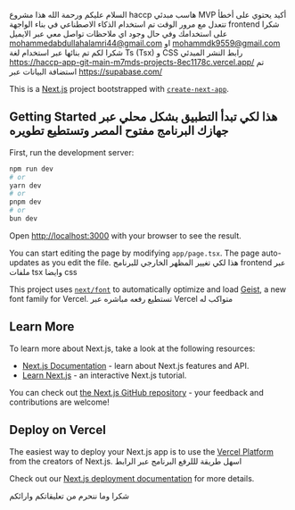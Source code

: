 السلام عليكم ورحمة الله هذا مشروع haccp هاسب مبدئي MVP أكيد يحتوي على أخطأ تتعدل مع مرور الوقت تم استخدام الذكاء الاصطناعي في بناء الواجهة frontend شكرا على استخدامك وفي حال وجود اي ملاحظات تواصل معي عبر الايميل mohammedabdullahalamri44@gmail.com او mohammdk9559@gmail.com
شكرا لكم 
تم بنائها عبر استخدام لغة Ts (Tsx) و CSS
رابط النشر المبدئي https://haccp-app-git-main-m7mds-projects-8ec1178c.vercel.app/ 
تم استضافة البيانات عبر https://supabase.com/
 


This is a [Next.js](https://nextjs.org) project bootstrapped with [`create-next-app`](https://nextjs.org/docs/app/api-reference/cli/create-next-app).

## Getting Started هذا لكي تبدأ التطبيق بشكل محلي عبر جهازك البرنامج مفتوح المصر وتستطيع تطويره 

First, run the development server:

```bash تعليمات terminal 
npm run dev
# or
yarn dev
# or
pnpm dev
# or
bun dev
```

Open [http://localhost:3000](http://localhost:3000) with your browser to see the result.

You can start editing the page by modifying `app/page.tsx`. The page auto-updates as you edit the file. هذا لكي تغيير المظهر الخارجي للبرنامج frontend عبر ملفات tsx وايضا css

This project uses [`next/font`](https://nextjs.org/docs/app/building-your-application/optimizing/fonts) to automatically optimize and load [Geist](https://vercel.com/font), a new font family for Vercel. تستطيع رفعه مباشره عبر Vercel متواكب له 

## Learn More

To learn more about Next.js, take a look at the following resources:

- [Next.js Documentation](https://nextjs.org/docs) - learn about Next.js features and API.
- [Learn Next.js](https://nextjs.org/learn) - an interactive Next.js tutorial.

You can check out [the Next.js GitHub repository](https://github.com/vercel/next.js) - your feedback and contributions are welcome!

## Deploy on Vercel

The easiest way to deploy your Next.js app is to use the [Vercel Platform](https://vercel.com/new?utm_medium=default-template&filter=next.js&utm_source=create-next-app&utm_campaign=create-next-app-readme) from the creators of Next.js. اسهل طريقة لللرفع البرنامج عبر الرابط 

Check out our [Next.js deployment documentation](https://nextjs.org/docs/app/building-your-application/deploying) for more details.

شكرا وما ننحرم من تعليقاتكم وارائكم 
